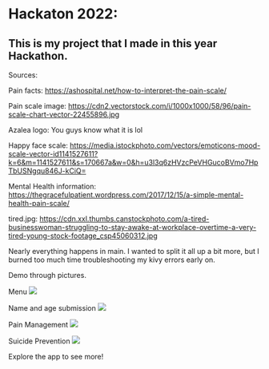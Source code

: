 # Hackaton 2022:

## This is my project that I made in this year Hackathon.

Sources:

Pain facts: https://ashospital.net/how-to-interpret-the-pain-scale/

Pain scale image: https://cdn2.vectorstock.com/i/1000x1000/58/96/pain-scale-chart-vector-22455896.jpg

Azalea logo: You guys know what it is lol

Happy face scale: https://media.istockphoto.com/vectors/emoticons-mood-scale-vector-id1141527611?k=6&m=1141527611&s=170667a&w=0&h=u3l3q6zHVzcPeVHGucoBVmo7HpTbUSNgqu846J-kCiQ=

Mental Health information: https://thegracefulpatient.wordpress.com/2017/12/15/a-simple-mental-health-pain-scale/

tired.jpg: https://cdn.xxl.thumbs.canstockphoto.com/a-tired-businesswoman-struggling-to-stay-awake-at-workplace-overtime-a-very-tired-young-stock-footage_csp45060312.jpg

Nearly everything happens in main. I wanted to split it all up a bit more, but I burned too much time troubleshooting my kivy errors early on.

Demo through pictures.

Menu
![](screenshot_showcase/Menu.png)

Name and age submission
![](screenshot_showcase/Name_and_age.png)

Pain Management
![](screenshot_showcase/pain_management.png)

Suicide Prevention
![](screenshot_showcase/Suicide_prevention.png)

Explore the app to see more!
